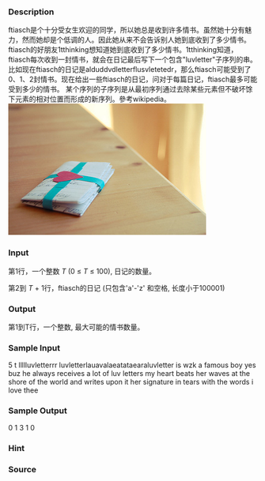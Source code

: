 
### Description



ftiasch是个十分受女生欢迎的同学，所以她总是收到许多情书。虽然她十分有魅力，然而她却是个低调的人。因此她从来不会告诉别人她到底收到了多少情书。
ftiasch的好朋友1tthinking想知道她到底收到了多少情书。1tthinking知道，ftiasch每次收到一封情书，就会在日记最后写下一个包含"luvletter"子序列的串。比如现在ftiasch的日记是alduddvdletterflusvletetedr，那么ftiasch可能受到了0、1、2封情书。现在给出一些ftiasch的日记，问对于每篇日记，ftiasch最多可能受到多少的情书。
某个序列的子序列是从最初序列通过去除某些元素但不破坏馀下元素的相对位置而形成的新序列。參考wikipedia。
![](/images/2295_0.jpg)



### Input

第1行，一个整数 *T* (0 ≤ *T* ≤ 100), 日记的数量。 


第2到 *T* + 1行，ftiasch的日记 (只包含'a'-'z' 和空格, 长度小于100001)



### Output

第1到T行，一个整数, 最大可能的情书数量。




### Sample Input
5
t
llllluvletterrr
luvletterlauavalaeatataearaluvletter
is wzk a famous boy yes buz he always receives a lot of luv letters
my heart beats her waves at the shore of the world and writes upon it her signature in tears with the words i love thee

### Sample Output
0
1
3
1
0

### Hint

### Source
